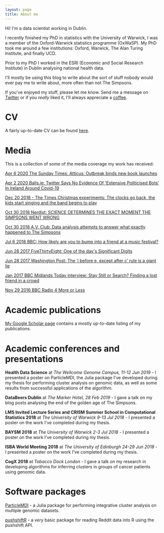 ```yaml
---
layout: page
title: About me
---
```



Hi! I'm a data scientist working in Dublin.

I recently finished my PhD in statistics with the University of Warwick, I was a member of the
Oxford-Warwick statistics programme (OxWaSP). My PhD took me around a few institutions:
Oxford, Warwick, The Alan Turing Institute, and finally UCD.

Prior to my PhD I worked in the ESRI (Economic and Social Research Institute) in
Dublin analysing national health data.

I'll mostly be using this blog to write about the sort of stuff nobody would ever
pay me to write about, more often than not The Simpsons.

If you've enjoyed my stuff, please let me know. Send me a message on [Twitter](http://twitter.com/nathcun)
or if you _really_ liked it, I'll always appreciate a [coffee](http://buymeacoff.ee/r9U1Nsfve).

# CV

A fairly up-to-date CV can be found [here](https://raw.githubusercontent.com/nathancunn/nathancunn.github.io/master/_source/CV/nathan_cunningham_cv.pdf).

# Media
This is a collection of some of the media coverage my work has received:

[Apr 6 2020 The Sunday Times: Atticus: Outbreak binds new book launches](https://www.thetimes.co.uk/article/atticus-outbreak-binds-new-book-launches-3v8hvrfwz)

[Apr 2 2020 Balls.ie: Twitter Says No Evidence Of 'Extensive Politicised Bots' In Ireland Around Covid-19](https://www.balls.ie/the-rewind-news/twitter-says-no-evidence-extensive-politicised-bots-ireland-around-covid-19-429702)

[Dec 20 2018 - The Times Christmas experiments: The clocks go back, the kids start singing and the band begins to play](https://www.thetimes.co.uk/article/the-times-christmas-experiments-the-clocks-go-back-the-kids-start-singing-and-the-band-begins-to-play-w96zkwxsb)

[Oct 30 2018 Nerdist: SCIENCE DETERMINES THE EXACT MOMENT THE SIMPSONS WENT WRONG](https://nerdist.com/when-did-the-simpsons-get-bad-according-to-science/?utm_campaign=coschedule&utm_source=twitter&utm_medium=nerdist&utm_content=Science%20Determines%20the%20Exact%20Moment%20THE%20SIMPSONS%20Went%20Wrong)

[Oct 30 2018 A.V. Club: Data analysis attempts to answer what exactly happened to The Simpsons](https://news.avclub.com/data-analysis-attempts-to-answer-what-exactly-happened-1829969920?utm_campaign=SF&utm_medium=SocialMarketing&utm_content=Main&utm_source=Twitter)

[Jul 6 2018 BBC: How likely are you to bump into a friend at a music festival?](https://www.bbc.com/news/uk-44547630)

[Jun 28 2017 FiveThirtyEight: One of the day's Significant Digits](https://fivethirtyeight.com/features/significant-digits-for-wednesday-june-28-2017/)

[Jun 28 2017 Washington Post: The ‘i before e, except after c’ rule is a giant lie](https://www.washingtonpost.com/news/wonk/wp/2017/06/28/the-i-before-e-except-after-c-rule-is-a-giant-lie/?utm_term=.08b7995a59d2)

[Jan 2017 BBC Midlands Today interview: Stay Still or Search? Finding a lost friend in a crowd](https://www.bbc.com/news/uk-england-coventry-warwickshire-38406905)

[Nov 29 2016 BBC Radio 4 More or Less](https://www.bbc.co.uk/programmes/b08343jx)

# Academic publications
[My Google Scholar page](https://scholar.google.com/citations?user=9-nPacsAAAAJ&hl=en) contains a mostly up-to-date listing of my publications.

# Academic conferences and presentations
**Health Data Science** at _The Wellcome Genome Campus, 11-12 Jun 2019_ - I presented a poster on ParticleMDI, the Julia package I've developed during my thesis for performing cluster analysis on genomic data, as well as some results from successful applications of the algorithm.

**DataBeers Dublin** at _The Marker Hotel, 28 Feb 2019_ - I gave a talk on my blog posts analysing the end of the golden age of The Simpsons.

**LMS Invited Lecture Series and CRISM Summer School in Computational Statistics 2018** at _The University of Warwick 9-13 Jul 2018_ - I presented a poster on the work I've completed during my thesis.

**BAYSM 2018** at _The University of Warwick 2-3 Jul 2018_ - I presented a poster on the work I've completed during my thesis.

**ISBA World Meeting 2018** at _The University of Edinburgh 24-29 Jun 2018_ -  I presented a poster on the work I've completed during my thesis.

**CogX 2018** at _Tobacco Dock London_ - I gave a talk on my research in developing algorithms for inferring clusters in groups of cancer patients using genomic data.


# Software packages
[ParticleMDI](https://github.com/nathancunn/particleMDI.jl) - a Julia package for performing integrative cluster analysis on multiple genomic datasets.

[pushshiftR](https://github.com/nathancunn/pushshiftR) - a _very_ basic package for reading Reddit data into R using the pushshift API.
